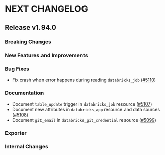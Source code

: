 # NEXT CHANGELOG

## Release v1.94.0

### Breaking Changes

### New Features and Improvements

### Bug Fixes

* Fix crash when error happens during reading `databricks_job` ([#5110](https://github.com/databricks/terraform-provider-databricks/pull/5110))

### Documentation

* Document `table_update` trigger in `databricks_job` resource ([#5107](https://github.com/databricks/terraform-provider-databricks/pull/5107))
* Document new attributes in `databricks_app` resource and data sources ([#5108](https://github.com/databricks/terraform-provider-databricks/pull/5108))
* Document `git_email` in `databricks_git_credential` resource ([#5099](https://github.com/databricks/terraform-provider-databricks/pull/5099))

### Exporter

### Internal Changes
